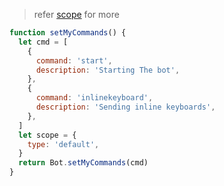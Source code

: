 > refer [scope](https://core.telegram.org/bots/api#botcommandscope) for more

```js
function setMyCommands() {
  let cmd = [
    {
      command: 'start',
      description: 'Starting The bot',
    },
    {
      command: 'inlinekeyboard',
      description: 'Sending inline keyboards',
    },
  ]
  let scope = {
    type: 'default',
  }
  return Bot.setMyCommands(cmd)
}
```
